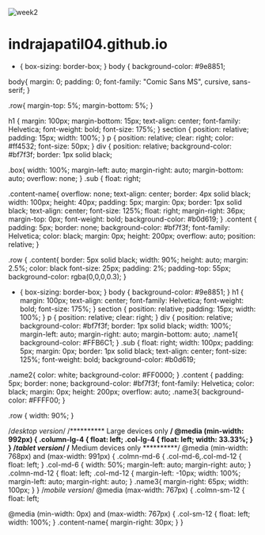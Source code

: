 ![week2](https://user-images.githubusercontent.com/85570639/121404814-f430d980-c979-11eb-8312-9d1a3fb43859.png)
# indrajapatil04.github.io
* {
  box-sizing: border-box;
}
body {
  background-color: #9e8851;

body{
	margin: 0;
	padding: 0;
  font-family: "Comic Sans MS", cursive, sans-serif;
}

.row{
  margin-top: 5%;
  margin-bottom: 5%;
}

h1 {
  margin: 100px;
  margin-bottom: 15px;
  text-align: center;
  font-family: Helvetica;
  font-weight: bold;
  font-size: 175%;
}
section {
  position: relative;
  padding: 15px;
  width: 100%;
}
p {
  position: relative;
  clear: right;
  color: #ff4532;
  font-size: 50px;
}
div {
  position: relative;
  background-color: #bf7f3f;
  border: 1px solid black;


.box{
  width: 100%;
  margin-left: auto;
  margin-right: auto;
  margin-bottom: auto;
  overflow: none;
}
.sub {
  float: right;


.content-name{
  overflow: none;
  text-align: center;
  border: 4px solid black;
  width: 100px;
  height: 40px;
  padding: 5px;
  margin: 0px;
  border: 1px solid black;
  text-align: center;
  font-size: 125%;
  float: right;
  margin-right: 36px;
  margin-top: 0px;
  font-weight: bold;
  background-color: #b0d619;
}
.content {
  padding: 5px;
  border: none;
  background-color: #bf7f3f;
  font-family: Helvetica;
  color: black;
  margin: 0px;
  height: 200px;
  overflow: auto;
  position: relative;
}

.row {
.content{
  border: 5px solid black;
  width: 90%;
  height: auto;
  margin: 2.5%;
  color: black
  font-size: 25px;
  padding: 2%;
  padding-top: 55px;
  background-color: rgba(0,0,0,0.3);
}

* {
  box-sizing: border-box;
}
body {
  background-color: #9e8851;
}
h1 {
  margin: 100px;
  text-align: center;
  font-family: Helvetica;
  font-weight: bold;
  font-size: 175%;
}
section {
  position: relative;
  padding: 15px;
  width: 100%;
}
p {
  position: relative;
  clear: right;
}
div {
  position: relative;
  background-color: #bf7f3f;
  border: 1px solid black;
  width: 100%;
  margin-left: auto;
  margin-right: auto;
  margin-bottom: auto;
.name1{
  background-color: #FFB6C1;
}
.sub {
  float: right;
  width: 100px;
  padding: 5px;
  margin: 0px;
  border: 1px solid black;
  text-align: center;
  font-size: 125%;
  font-weight: bold;
  background-color: #b0d619;

.name2{
  color: white;
  background-color: #FF0000;
}
.content {
  padding: 5px;
  border: none;
  background-color: #bf7f3f;
  font-family: Helvetica;
  color: black;
  margin: 0px;
  height: 200px;
  overflow: auto;
.name3{
  background-color: #FFFF00;
}

.row {
  width: 90%;
}

/*desktop version*/
/********** Large devices only **********/
@media (min-width: 992px) {
  .column-lg-4 {
    float: left;
  .col-lg-4 {
  	float: left;
    width: 33.33%;
  }
}
/*tablet version*/
/********** Medium devices only **********/
@media (min-width: 768px) and (max-width: 991px) {
  .colmn-md-6 {
  .col-md-6,.col-md-12 {
    float: left;
  }
  .col-md-6 {
    width: 50%;
    margin-left: auto;
    margin-right: auto;
  }
  .colmn-md-12 {
    float: left;
  .col-md-12 {
    margin-left: -10px;
    width: 100%;
    margin-left: auto;
    margin-right: auto;
  }
  .name3{
    margin-right: 65px;
    width: 100px;
  }
}
/*mobile version*/
@media (max-width: 767px) {
  .colmn-sm-12 {
    float: left;

@media (min-width: 0px) and (max-width: 767px) {
  .col-sm-12 {
  	float: left;
    width: 100%;
  }
  .content-name{
    margin-right: 30px;
  }
}
